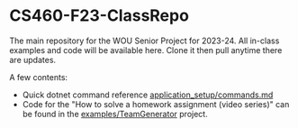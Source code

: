 # CS460-F23-ClassRepo
The main repository for the WOU Senior Project for 2023-24.  All in-class examples and code will be available here.  Clone it then pull anytime there are updates.

A few contents:
- Quick dotnet command reference [application_setup/commands.md](application_setup/commands.md)
- Code for the "How to solve a homework assignment (video series)" can be found in the [examples/TeamGenerator](examples/TeamGenerator) project.